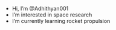 -  Hi, I’m @Adhithyan001
-  I’m interested in space research
-  I’m currently learning rocket propulsion

<!---
Adhithyan001/Adhithyan001 is a ✨ special ✨ repository because its `README.md` (this file) appears on your GitHub profile.
You can click the Preview link to take a look at your changes.
--->
